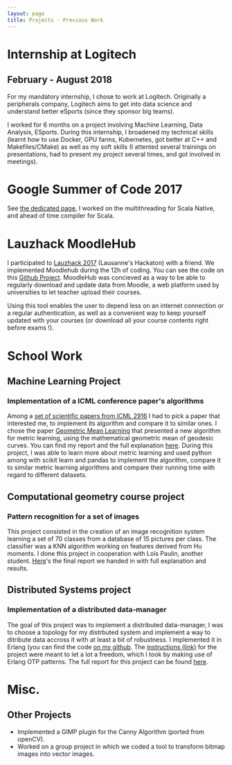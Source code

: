 ```yaml
---
layout: page
title: Projects - Previous Work
---
```


# Internship at Logitech
## February - August 2018

For my mandatory internship, I chose to work at Logitech. Originally a peripherals company, Logitech aims to get into data science and understand better eSports (since they sponsor big teams).

I worked for 6 months on a project involving Machine Learning, Data Analysis, ESports. During this internship, I broadened my technical skills (learnt how to use Docker, GPU farms, Kubernetes, got better at C++ and Makefiles/CMake) as well as my soft skills (I attented several trainings on presentations, had to present my project several times, and got involved in meetings).

# Google Summer of Code 2017

See [the dedicated page](GSoC), I worked on the multithreading for Scala Native, and ahead of time compiler for Scala.

# Lauzhack MoodleHub

I participated to [Lauzhack 2017]("http://lauzhack.com/") (Lausanne's Hackaton) with a friend. We implemented Moodlehub during the 12h of coding. You can see the code on this [Github Project]("https://github.com/MoodleHub/MoodleHub"). MoodleHub was concieved as a way to be able to regularly download and update data from Moodle, a web platform used by universities to let teacher upload their courses.

Using this tool enables the user to depend less on an internet connection or a regular authentication, as well as a convenient way to keep yourself updated with your courses (or download all your course contents right before exams !).

# School Work

## Machine Learning Project
### Implementation of a ICML conference paper's algorithms

Among a [set of scientific papers from ICML 2916]("http://icml.cc/2016/?page_id=1839") I had to pick a paper that interested me, to implement its algorithm and compare it to similar ones. I chose the paper [Geometric Mean Learning]("GMML.pdf") that presented a new algorithm for metric learning, using the mathematical geometric mean of geodesic curves. You can find my report and the full explanation [here]("ML_project.pdf"). During this project, I was able to learn more about metric learning and used python among with scikit learn and pandas to implement the algorithm, compare it to similar metric learning algorithms and compare their running time with regard to different datasets.

## Computational geometry course project
### Pattern recognition for a set of images

This project consisted in the creation of an image recognition system learning a set of 70 classes from a database of 15 pictures per class. The classifier was a KNN algorithm working on features derived from Hu moments. I done this project in cooperation with Loïs Paulin, another student. [Here]("CGDI_report.pdf")'s the final report we handed in with full explanation and results.

## Distributed Systems project
### Implementation of a distributed data-manager

The goal of this project was to implement a distributed data-manager, I was to choose a topology for my distrbuted system and implement a way to ditribute data accross it with at least a bit of robustness. I implemented it in Erlang (you can find the code [on my github]("https://github.com/Korf74/DS_Project"). The [instructions (link)]("DS_project.pdf") for the project were meant to let a lot a freedom, which I took by making use of Erlang OTP patterns. The full report for this project can be found [here]("DS_report.pdf").


# Misc.
## Other Projects

* Implemented a GIMP plugin for the Canny Algorithm (ported from openCV).
* Worked on a group project in which we coded a tool to transform bitmap images into vector images.
